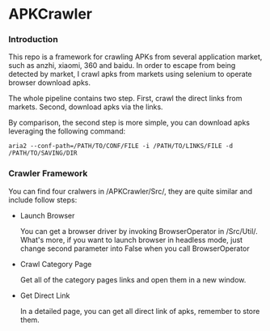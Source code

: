 APKCrawler
===
### Introduction
This repo is a framework for crawling APKs from several application market, such as anzhi, xiaomi, 360 and baidu.
In order to escape from being detected by market, I crawl apks from markets using selenium to operate browser 
download apks.

The whole pipeline contains two step. First, crawl the direct links from markets. Second, download apks via the links.

By comparison, the second step is more simple, you can download apks leveraging the following command:

`aria2 --conf-path=/PATH/TO/CONF/FILE -i /PATH/TO/LINKS/FILE -d /PATH/TO/SAVING/DIR`

### Crawler Framework
You can find four cralwers in /APKCrawler/Src/, they are quite similar and include follow steps:
+ Launch Browser
    
    You can get a browser driver by invoking BrowserOperator in /Src/Util/. What's more, if you want to launch browser 
    in headless mode, just change second parameter into False when you call BrowserOperator

+ Crawl Category Page
    
    Get all of the category pages links and open them in a new window.
    
+ Get Direct Link
    
    In a detailed page, you can get all direct link of apks, remember to store them.
    